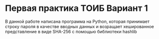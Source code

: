 # Первая практика ТОИБ Вариант 1

В данной работе написана программа на Python, которая принимает строку пароля в качестве вводных данных и возращает хешированное представление в виде SHA-256 с помощью библиотеки hashlib
